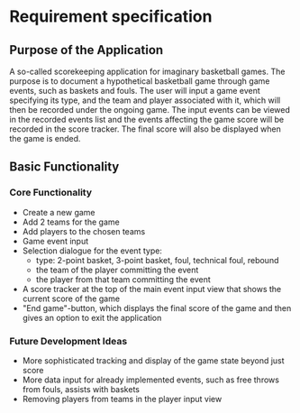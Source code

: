 # Requirement specification
## Purpose of the Application

A so-called scorekeeping application for imaginary basketball games. The purpose is to document a hypothetical basketball game through game events, such as baskets and fouls. The user will input a game event specifying its type, and the team and player associated with it, which will then be recorded under the ongoing game. The input events can be viewed in the recorded events list and the events affecting the game score will be recorded in the score tracker. The final score will also be displayed when the game is ended.

## Basic Functionality

### Core Functionality
- Create a new game  
- Add 2 teams for the game  
- Add players to the chosen teams  
- Game event input  
- Selection dialogue for the event type:  
    - type: 2-point basket, 3-point basket, foul, technical foul, rebound  
    - the team of the player committing the event  
    - the player from that team committing the event  
- A score tracker at the top of the main event input view that shows the current score of the game  
- "End game"-button, which displays the final score of the game and then gives an option to exit the application  

### Future Development Ideas
- More sophisticated tracking and display of the game state beyond just score
- More data input for already implemented events, such as free throws from fouls, assists with baskets
- Removing players from teams in the player input view

